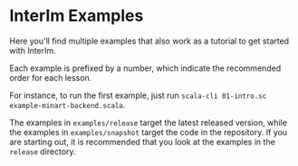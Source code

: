 # InterIm Examples

Here you'll find multiple examples that also work as a tutorial to get started with InterIm.

Each example is prefixed by a number, which indicate the recommended order for each lesson.

For instance, to run the first example, just run `scala-cli 01-intro.sc example-minart-backend.scala`.

The examples in `examples/release` target the latest released version, while the examples in `examples/snapshot` target
the code in the repository. If you are starting out, it is recommended that you look at the examples in the `release`
directory.
